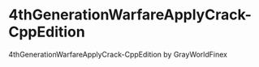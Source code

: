 # 4thGenerationWarfareApplyCrack-CppEdition
4thGenerationWarfareApplyCrack-CppEdition by GrayWorldFinex
